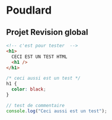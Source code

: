 # Poudlard

## Projet Revision global

```html
<!-- c'est pour tester  -->
<h1>
  CECI EST UN TEST HTML
  <h1 />
</h1>
```

```css
/* ceci aussi est un test */
h1 {
  color: black;
}
```

```js
// test de commentaire
console.log("Ceci aussi est un test");
```
